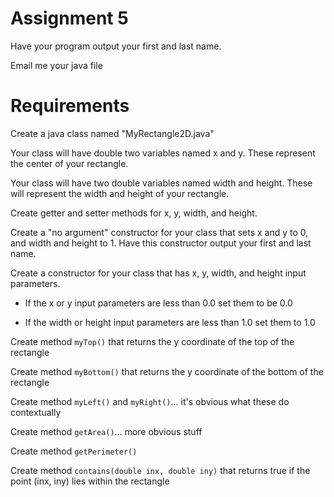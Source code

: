 # Assignment 5

Have your program output your first and last name.

Email me your java file

# Requirements

Create a java class named "MyRectangle2D.java"

Your class will have double two variables named x and y. These represent the center of your rectangle.

Your class will have two double variables named width and height. These will represent the width and height of your rectangle.

Create getter and setter methods for x, y, width, and height.

Create a "no argument" constructor for your class that sets x and y to 0, and width and height to 1. Have this constructor output your first and last name. 

Create a constructor for your class that has x, y, width, and height input parameters.

* If the x or y input parameters are less than 0.0 set them to be 0.0

* If the width or height input parameters are less than 1.0 set them to 1.0

Create method `myTop()` that returns the y coordinate of the top of the rectangle 

Create method `myBottom()` that returns the y coordinate of the bottom of the rectangle

Create method `myLeft()` and `myRight()`... it's obvious what these do contextually

Create method `getArea()`... more obvious stuff

Create method `getPerimeter()`

Create method `contains(double inx, double iny)` that returns true if the point (inx, iny) lies within the rectangle